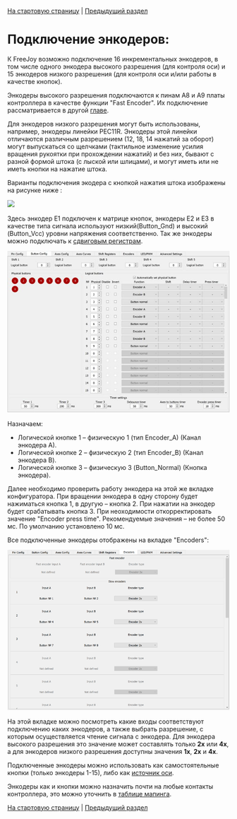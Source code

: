 [На стартовую страницу](../README.md) | [Предыдущий раздел](Подключение-кнопок.md)

# Подключение энкодеров:

К FreeJoy возможно подключение 16 инкрементальных энкодеров, в том числе одного энкодера высокого разрешения (для контроля оси) и 15 энкодеров низкого разрешения (для контроля оси и/или работы в качестве кнопок).

Энкодеры высокого разрешения подключаются к пинам A8 и A9 платы контроллера в качестве функции "Fast Encoder". Их подключение рассматривается в другой [главе](/rus/Подключение-быстрых-энкодеров.md).

Для энкодеров низкого разрешения могут быть использованы, например, энкодеры линейки PEC11R.  Энкодеры этой линейки отличаются различным разрешением (12, 18, 14 нажатий за оборот) могут выпускаться со щелчками (тактильное изменение  усилия вращения рукоятки при прохождении нажатий) и без них, бывают с разной формой штока (с лыской или шлицами), и могут иметь или не иметь кнопки на нажатие штока.

Варианты подключения экодера с кнопкой нажатия штока изображены на рисунке ниже :

![](../images/E1.jpg)

Здесь энкодер Е1 подключен к матрице кнопок, энкодеры Е2 и Е3 в качестве типа сигнала используют низкий(Button_Gnd) и высокий (Button_Vcc) уровни напряжения соответственно. Так же энкодеры можно подключать к [сдвиговым регистрам](/rus/Подключение-кнопок-к-сдвиговым-регистрам.md).

![](../images/E2.jpg)

Назначаем:
* Логической кнопке 1 – физическую 1 (тип Encoder_А) (Канал энкодера А).
* Логической кнопке 2 – физическую 2 (тип Encoder_B) (Канал энкодера B).
* Логической кнопке 3 – физическую 3 (Button_Normal) (Кнопка энкодера).

Далее необходимо проверить работу энкодера на этой же вкладке конфигуратора. При вращении энкодера в одну сторону будет нажиматься кнопка 1, в другую – кнопка 2. При нажатии на энкодер будет срабатывать кнопка 3. При неоходимости откорректировать значение "Encoder press time". Рекомендуемые значения – не более 50 мс. По умолчанию установлено 10 мс.

Все подключенные энкодеры отображены на вкладке "Encoders":

![](../images/E3.png)

На этой вкладке можно посмотреть какие входы соответствуют подключению каких энкодеров, а также выбрать разрешение, с которым осуществляется чтение сигнала с энкодера. Для энкодера высокого разрешения это значение может составлять только **2х** или **4х**, а для энкодеров низкого разрешения доступны значения **1х**, **2х** и **4х**.

Подключенные энкодеры можно использовать как самостоятельные кнопки (только энкодеры 1-15), либо как [источник оси](Подключение-быстрых-энкодеров.md).

Энкодеры как и кнопки можно назначить почти на любые контакты контроллера, это можно уточнить в [таблице мапинга](rus/Таблица-мапинга.md).

[На стартовую страницу](../README.md) | [Предыдущий раздел](Подключение-кнопок.md)
